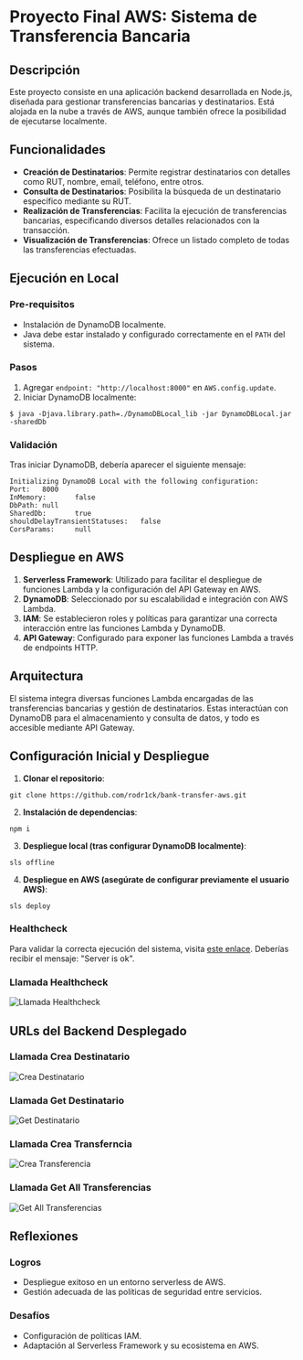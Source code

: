 # Proyecto Final AWS: Sistema de Transferencia Bancaria

## Descripción
Este proyecto consiste en una aplicación backend desarrollada en Node.js, diseñada para gestionar transferencias bancarias y destinatarios. Está alojada en la nube a través de AWS, aunque también ofrece la posibilidad de ejecutarse localmente.

## Funcionalidades
- **Creación de Destinatarios**: Permite registrar destinatarios con detalles como RUT, nombre, email, teléfono, entre otros.
- **Consulta de Destinatarios**: Posibilita la búsqueda de un destinatario específico mediante su RUT.
- **Realización de Transferencias**: Facilita la ejecución de transferencias bancarias, especificando diversos detalles relacionados con la transacción.
- **Visualización de Transferencias**: Ofrece un listado completo de todas las transferencias efectuadas.

## Ejecución en Local

### Pre-requisitos
- Instalación de DynamoDB localmente.
- Java debe estar instalado y configurado correctamente en el `PATH` del sistema.

### Pasos
1. Agregar `endpoint: "http://localhost:8000"` en `AWS.config.update`.
2. Iniciar DynamoDB localmente:
```
$ java -Djava.library.path=./DynamoDBLocal_lib -jar DynamoDBLocal.jar -sharedDb
```

### Validación
Tras iniciar DynamoDB, debería aparecer el siguiente mensaje:
```
Initializing DynamoDB Local with the following configuration:
Port:   8000
InMemory:       false
DbPath: null
SharedDb:       true
shouldDelayTransientStatuses:   false
CorsParams:     null
```


## Despliegue en AWS
1. **Serverless Framework**: Utilizado para facilitar el despliegue de funciones Lambda y la configuración del API Gateway en AWS.
2. **DynamoDB**: Seleccionado por su escalabilidad e integración con AWS Lambda.
3. **IAM**: Se establecieron roles y políticas para garantizar una correcta interacción entre las funciones Lambda y DynamoDB.
4. **API Gateway**: Configurado para exponer las funciones Lambda a través de endpoints HTTP.

## Arquitectura
El sistema integra diversas funciones Lambda encargadas de las transferencias bancarias y gestión de destinatarios. Estas interactúan con DynamoDB para el almacenamiento y consulta de datos, y todo es accesible mediante API Gateway.

## Configuración Inicial y Despliegue

1. **Clonar el repositorio**:
```
git clone https://github.com/rodr1ck/bank-transfer-aws.git
```
2. **Instalación de dependencias**:
```
npm i
```
3. **Despliegue local (tras configurar DynamoDB localmente)**:
```
sls offline
```
4. **Despliegue en AWS (asegúrate de configurar previamente el usuario AWS)**:
```
sls deploy
```

### Healthcheck
Para validar la correcta ejecución del sistema, visita [este enlace](http://localhost:3000/dev/healthcheck). Deberías recibir el mensaje: "Server is ok".

### Llamada Healthcheck
![Llamada Healthcheck](https://github.com/rodr1ck/bank-transfer-aws/assets/29648679/a55291c3-312f-4ed8-9222-86b3d85bb2c1)

## URLs del Backend Desplegado
### Llamada Crea Destinatario
![Crea Destinatario](https://github.com/rodr1ck/bank-transfer-aws/assets/29648679/4b3809d8-30cc-4d7a-8543-6bde13dd2877)
### Llamada Get Destinatario
![Get Destinatario](https://github.com/rodr1ck/bank-transfer-aws/assets/29648679/fb2484d7-eea6-4611-9f4d-98387e82d47e)
### Llamada Crea Transferncia
![Crea Transferencia](https://github.com/rodr1ck/bank-transfer-aws/assets/29648679/16c602e4-a0a6-4fcd-a028-a2c43115c870)
### Llamada Get All Transferencias
![Get All Transferencias](https://github.com/rodr1ck/bank-transfer-aws/assets/29648679/19c546f4-c834-45ea-8485-9638ac072201)

## Reflexiones
### Logros
- Despliegue exitoso en un entorno serverless de AWS.
- Gestión adecuada de las políticas de seguridad entre servicios.

### Desafíos
- Configuración de políticas IAM.
- Adaptación al Serverless Framework y su ecosistema en AWS.


